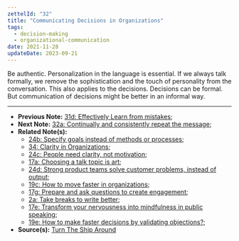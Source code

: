 ```yaml
---
zettelId: "32"
title: "Communicating Decisions in Organizations"
tags:
  - decision-making
  - organizational-communication
date: 2021-11-28
updateDate: 2023-09-21
---
```


Be authentic. Personalization in the language is essential. If we always talk formally, we remove the sophistication and the touch of personality from the conversation. This also applies to the decisions. Decisions can be formal. But communication of decisions might be better in an informal way.

---

- **Previous Note:** [31d: Effectively Learn from mistakes](/notes/31d/);
- **Next Note:** [32a: Continually and consistently repeat the message](/notes/32a/);
- **Related Note(s):**
  - [24b: Specify goals instead of methods or processes](/notes/24b/);
  - [34: Clarity in Organizations](/notes/34/);
  - [24c: People need clarity, not motivation](/notes/24c/);
  - [17a: Choosing a talk topic is art](/notes/17a/);
  - [24d: Strong product teams solve customer problems, instead of output](/notes/24d/);
  - [19c: How to move faster in organizations](/notes/19c/);
  - [17g: Prepare and ask questions to create engagement](/notes/17g/);
  - [2a: Take breaks to write better](/notes/2a/);
  - [17e: Transform your nervousness into mindfulness in public speaking](/notes/17e/);
  - [19e: How to make faster decisions by validating objections?](/notes/19e/);
- **Source(s):** [Turn The Ship Around](/books/turn-the-ship-around-summary-book-chapter-notes/)
